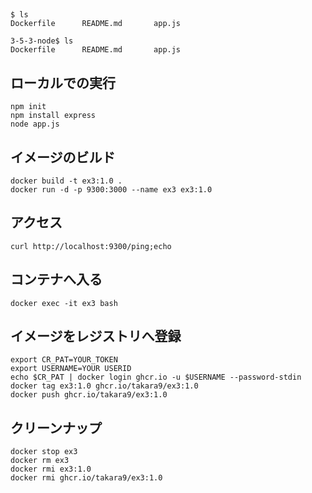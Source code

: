 
##

~~~
$ ls
Dockerfile      README.md       app.js
~~~

~~~
3-5-3-node$ ls
Dockerfile      README.md       app.js
~~~

## ローカルでの実行

~~~
npm init
npm install express
node app.js
~~~

## イメージのビルド

~~~
docker build -t ex3:1.0 .
docker run -d -p 9300:3000 --name ex3 ex3:1.0
~~~

## アクセス

~~~
curl http://localhost:9300/ping;echo
~~~

## コンテナへ入る

~~~
docker exec -it ex3 bash
~~~


## イメージをレジストリへ登録

~~~
export CR_PAT=YOUR_TOKEN
export USERNAME=YOUR USERID 
echo $CR_PAT | docker login ghcr.io -u $USERNAME --password-stdin
docker tag ex3:1.0 ghcr.io/takara9/ex3:1.0
docker push ghcr.io/takara9/ex3:1.0
~~~


## クリーンナップ

~~~
docker stop ex3
docker rm ex3
docker rmi ex3:1.0
docker rmi ghcr.io/takara9/ex3:1.0
~~~
